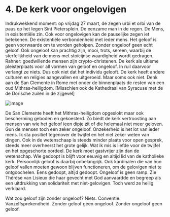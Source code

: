 # 4. De kerk voor ongelovigen
Indrukwekkend moment: op vrijdag 27 maart, de zegen urbi et orbi van de paus op het legen Sint Pietersplein. De eenzame man in de regen. De Mens, in exisitentiële zin. Ook voor ongelovigen kan de pauselijke zegen iet betekenen. De existentiële verbondenheid met ieder mens. Het geloof is geen voorwaarde om te worden geholpen. Zonder ongeloof geen echt geloof. Ook ongeloof kan prachtig zijn, mooi, trots, sereen, waarbij de sterfelijkheid van de mens met stoïcijnse waardigheid wordt gedragen. Rahner: goedwillende mensen zijn crypto-christenen. De kerk als ultieme pleisterplaats voor all vormen van geloof en ongeloof. In ruil daarvoor verlangt ze niets. Dus ook niet dat het individu gelooft. De kerk heeft andere culturen en religies aangevallen en uitgeroeid. Maar soms ook niet. Denk aan de San Clemente in Rome met onder de binnenplaats de resten van een oud Mithras-heiligdom. [Misschien ook de Kathedraal van Syracuse met de de Dorische zuilen in de zijgevel]

![](https://filedn.com/lEFtF675HQD86Dw6hctjb9S/Historie/1024px-SiracusaCathedral-pjt3.jpg "image")

De San Clemente heeft het Mithras-heiligdom opgeslokt maar ook bescherming geboden en gekoesterd. Zo biedt de kerk vertroosting aan mensen van wie het geloof ieen dipje zit of die helemaal niet meer geloven. Gun de mensen toch een zeker ongeloof. Onzekerheid is het lot van ieder mens. Ik sta positief tegenover de twijfel en het niet zeker weten van dingen. Ook in de wetenschaap is steeds minder plaats voor open gesprek, steeds meer overheerst het grote gelijk. Wat ik mis is liefde voor de twijfel en het opgeschorte oordeel. De kerk moet gastvrijer zijn dan de wetenschap. Wie gedoopt is blijft voor eeuwig en altijd lid van de katholieke kerk. Persoonlijk geloof is daarbij onbelangrijk. Ook kardinalen die van hun geloof vallen moeten gewoon blijven functioneren, om de gelovigen niet te ontgoochelen. Eens gedoopt, altijd gedoopt. Ongeloof is geen ramp. Zie Thérèse van Lisieux die haar gevecht met God aanvaardde en begreep als een uitdrukking van solidariteit met niet-gelovigen. Toch werd ze heilig verklaard.

Wat zou geloof zijn zonder ongeloof? Niets. Conventie. Vanzelfsprekendheid. Zonder geloof geen ongeloof. Zonder ongeloof geen geloof.